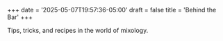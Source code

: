 +++
date = '2025-05-07T19:57:36-05:00'
draft = false
title = 'Behind the Bar'
+++

Tips, tricks, and recipes in the world of mixology.
